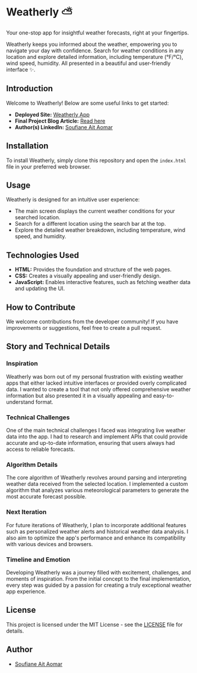 # Weatherly ⛅️

Your one-stop app for insightful weather forecasts, right at your fingertips.

Weatherly keeps you informed about the weather, empowering you to navigate your day with confidence. Search for weather conditions in any location and explore detailed information, including temperature (°F/°C), wind speed, humidity. All presented in a beautiful and user-friendly interface ✨.

## Introduction

Welcome to Weatherly! Below are some useful links to get started:

- **Deployed Site:** [Weatherly App](https://dev-soufiane.github.io/Weatherly/)
- **Final Project Blog Article:** [Read here](#)
- **Author(s) LinkedIn:** [Soufiane Ait Aomar](https://linkedin.com/in/soufiane-aitaomar)

## Installation

To install Weatherly, simply clone this repository and open the `index.html` file in your preferred web browser.

## Usage

Weatherly is designed for an intuitive user experience:

- The main screen displays the current weather conditions for your searched location.
- Search for a different location using the search bar at the top.
- Explore the detailed weather breakdown, including temperature, wind speed, and humidity.

## Technologies Used

- **HTML:** Provides the foundation and structure of the web pages.
- **CSS:** Creates a visually appealing and user-friendly design.
- **JavaScript:** Enables interactive features, such as fetching weather data and updating the UI.

## How to Contribute

We welcome contributions from the developer community! If you have improvements or suggestions, feel free to create a pull request.

## Story and Technical Details

### Inspiration

Weatherly was born out of my personal frustration with existing weather apps that either lacked intuitive interfaces or provided overly complicated data. I wanted to create a tool that not only offered comprehensive weather information but also presented it in a visually appealing and easy-to-understand format.

### Technical Challenges

One of the main technical challenges I faced was integrating live weather data into the app. I had to research and implement APIs that could provide accurate and up-to-date information, ensuring that users always had access to reliable forecasts.

### Algorithm Details

The core algorithm of Weatherly revolves around parsing and interpreting weather data received from the selected location. I implemented a custom algorithm that analyzes various meteorological parameters to generate the most accurate forecast possible.

### Next Iteration

For future iterations of Weatherly, I plan to incorporate additional features such as personalized weather alerts and historical weather data analysis. I also aim to optimize the app's performance and enhance its compatibility with various devices and browsers.

### Timeline and Emotion

Developing Weatherly was a journey filled with excitement, challenges, and moments of inspiration. From the initial concept to the final implementation, every step was guided by a passion for creating a truly exceptional weather app experience. 

## License

This project is licensed under the MIT License - see the [LICENSE](LICENSE.md) file for details.

## Author

- [Soufiane Ait Aomar](https://github.com/dev-soufiane)
